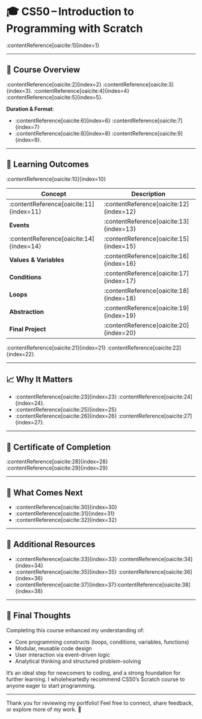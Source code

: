 # 🎓 CS50 – Introduction to Programming with Scratch

:contentReference[oaicite:1]{index=1}

---

## 🧠 Course Overview

:contentReference[oaicite:2]{index=2} :contentReference[oaicite:3]{index=3}. :contentReference[oaicite:4]{index=4} :contentReference[oaicite:5]{index=5}.

**Duration & Format**:
- :contentReference[oaicite:6]{index=6} :contentReference[oaicite:7]{index=7}  
- :contentReference[oaicite:8]{index=8} :contentReference[oaicite:9]{index=9}.

---

## 📘 Learning Outcomes

:contentReference[oaicite:10]{index=10}

| Concept | Description |
|--------|-------------|
| :contentReference[oaicite:11]{index=11} | :contentReference[oaicite:12]{index=12} |
| **Events** | :contentReference[oaicite:13]{index=13} |
| :contentReference[oaicite:14]{index=14} | :contentReference[oaicite:15]{index=15} |
| **Values & Variables** | :contentReference[oaicite:16]{index=16} |
| **Conditions** | :contentReference[oaicite:17]{index=17} |
| **Loops** | :contentReference[oaicite:18]{index=18} |
| **Abstraction** | :contentReference[oaicite:19]{index=19} |
| **Final Project** | :contentReference[oaicite:20]{index=20} |

:contentReference[oaicite:21]{index=21} :contentReference[oaicite:22]{index=22}.

---

## 📈 Why It Matters

- :contentReference[oaicite:23]{index=23} :contentReference[oaicite:24]{index=24}.  
- :contentReference[oaicite:25]{index=25}  
- :contentReference[oaicite:26]{index=26} :contentReference[oaicite:27]{index=27}.

---

## 📜 Certificate of Completion

:contentReference[oaicite:28]{index=28}  
:contentReference[oaicite:29]{index=29}

---

## 🚀 What Comes Next

- :contentReference[oaicite:30]{index=30}  
- :contentReference[oaicite:31]{index=31}  
- :contentReference[oaicite:32]{index=32}  

---

## 🔗 Additional Resources

- :contentReference[oaicite:33]{index=33} :contentReference[oaicite:34]{index=34}  
- :contentReference[oaicite:35]{index=35} :contentReference[oaicite:36]{index=36}  
- :contentReference[oaicite:37]{index=37}:contentReference[oaicite:38]{index=38}

---

## 🏁 Final Thoughts

Completing this course enhanced my understanding of:

- Core programming constructs (loops, conditions, variables, functions)
- Modular, reusable code design
- User interaction via event-driven logic
- Analytical thinking and structured problem-solving

It’s an ideal step for newcomers to coding, and a strong foundation for further learning. I wholeheartedly recommend CS50’s Scratch course to anyone eager to start programming.

---

Thank you for reviewing my portfolio! Feel free to connect, share feedback, or explore more of my work. 🚀
